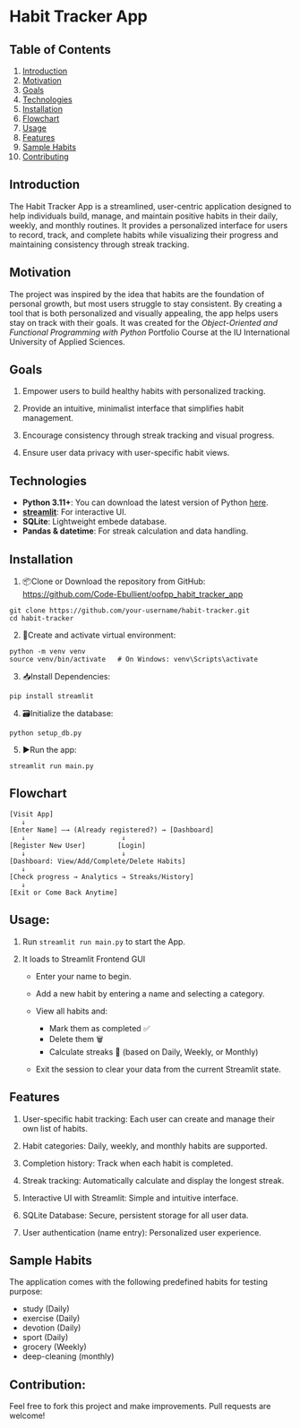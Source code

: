 # Habit Tracker App

## Table of Contents
1. [Introduction](#Introduction)
2. [Motivation](#Motivation)
3. [Goals](#Goals)
4. [Technologies](#Technologies)
5. [Installation](#Installation)
6. [Flowchart](#Flowchart)
7. [Usage](#Usage)
8. [Features](#Features)
9. [Sample Habits](#Sample)
10. [Contributing](#Contributing)

## Introduction

The Habit Tracker App is a streamlined, user-centric application designed to help individuals build, manage, and maintain positive habits in their daily, weekly, and monthly routines. It provides a personalized interface for users to record, track, and complete habits while visualizing their progress and maintaining consistency through streak tracking. 


## Motivation
The project was inspired by the idea that habits are the foundation of personal growth, but most users struggle to stay consistent. By creating a tool that is both personalized and visually appealing, the app helps users stay on track with their goals. It was created for the *Object-Oriented and Functional Programming with Python*  Portfolio Course at the IU International University of Applied Sciences.


## Goals

1. Empower users to build healthy habits with personalized tracking.

2. Provide an intuitive, minimalist interface that simplifies habit management.

3. Encourage consistency through streak tracking and visual progress.

4. Ensure user data privacy with user-specific habit views.


## Technologies

- **Python 3.11+**: You can download the latest version of Python [here](https://www.python.org/downloads/).
- **[streamlit](https://streamlit.io/#install)**: For interactive UI.
- **SQLite**: Lightweight embede database.
- **Pandas & datetime**: For streak calculation and data handling.


## Installation
1. 📦Clone or Download the repository from GitHub: https://github.com/Code-Ebullient/oofpp_habit_tracker_app
``` shell
git clone https://github.com/your-username/habit-tracker.git
cd habit-tracker
```

2. 🐍Create and activate virtual environment: 
```shell
python -m venv venv
source venv/bin/activate   # On Windows: venv\Scripts\activate
```

3. 📥Install Dependencies:
``` shell
pip install streamlit
```

4. 🗃️Initialize the database:
``` shell
python setup_db.py
```

5. ▶️Run the app:

```shell
streamlit run main.py
```


## Flowchart
```
[Visit App]
   ↓
[Enter Name] —→ (Already registered?) → [Dashboard]
   ↓                        ↓
[Register New User]        [Login]
   ↓                        ↓
[Dashboard: View/Add/Complete/Delete Habits]
   ↓
[Check progress → Analytics → Streaks/History]
   ↓
[Exit or Come Back Anytime]
```



## Usage:

1. Run `streamlit run main.py` to start the App. 

2. It loads to Streamlit Frontend GUI
      
   * Enter your name to begin.

   * Add a new habit by entering a name and selecting a category.

   * View all habits and:
      - Mark them as completed ✅
      - Delete them 🗑️
      - Calculate streaks 🔁 (based on Daily, Weekly, or Monthly)

   * Exit the session to clear your data from the current Streamlit state. 



## Features

1. User-specific habit tracking: Each user can create and manage their own list of habits.

2. Habit categories: Daily, weekly, and monthly habits are supported.

3. Completion history: Track when each habit is completed.

4. Streak tracking: Automatically calculate and display the longest streak.

5. Interactive UI with Streamlit: Simple and intuitive interface.

6. SQLite Database: Secure, persistent storage for all user data.

7. User authentication (name entry): Personalized user experience.


## Sample Habits

The application comes with the following predefined habits for testing purpose:

* study (Daily)
* exercise (Daily)
* devotion (Daily)
* sport (Daily)
* grocery (Weekly)
* deep-cleaning (monthly)


## Contribution:

Feel free to fork this project and make improvements. Pull requests are welcome!
